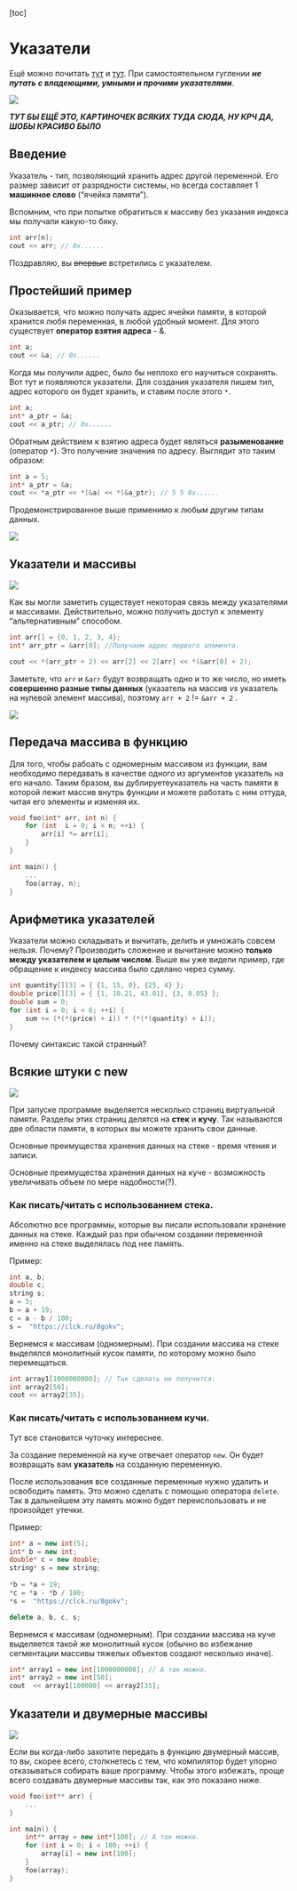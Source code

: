 [toc]

#	Указатели

Ещё можно почитать [тут](http://cppstudio.com/post/423/) и [тут](https://habr.com/en/company/abbyy/blog/117208/). При самостоятельном гуглении ***не путать с владеющими, умными и прочими указателями***.

![]( https://markoutte.me/wp-content/uploads/2013/11/pointers-300x249.png )

***ТУТ БЫ ЕЩЁ ЭТО, КАРТИНОЧЕК ВСЯКИХ ТУДА СЮДА, НУ КРЧ ДА, ШОБЫ КРАСИВО БЫЛО***

##	Введение

Указатель - тип, позволяющий хранить адрес другой переменной. Его размер зависит от разрядности системы, но всегда составляет 1 **машинное слово** (“ячейка памяти”).

Вспомним, что при попытке обратиться к массиву без указания индекса мы получали какую-то бяку.

```C++
int arr[n];
cout << arr; // 0x......
```

Поздравляю, вы ~~впервые~~ встретились с указателем.

##	Простейший пример

Оказывается, что можно получать адрес ячейки памяти, в которой хранится любя переменная, в любой удобный момент. Для этого существует **оператор взятия адреса** - &.

```c++
int a;
cout << &a; // 0x......
```

Когда мы получили адрес, было бы неплохо его научиться сохранять. Вот тут и появляются указатели. Для создания указателя пишем тип, адрес которого он будет хранить, и ставим после этого `*`.

```c++
int a;
int* a_ptr = &a;
cout << a_ptr; // 0x......
```

Обратным действием к взятию адреса будет являться **разыменование** (оператор `*`). Это получение значения по адресу. Выглядит это таким образом:

```c++
int a = 5;
int* a_ptr = &a;
cout << *a_ptr << *(&a) << *(&a_ptr); // 5 5 0x......
```

Продемонстрированное выше применимо к любым другим типам данных.

![](http://cppstudio.com/wp-content/images/article/image28.4.png)

##	Указатели и массивы

![](http://inf-w.ru/wp-content/uploads/2015/08/pointer-1.png)

Как вы могли заметить существует некоторая связь между указателями и массивами. Действительно, можно получить доступ к элементу “альтернативным” способом.

```c++
int arr[] = {0, 1, 2, 3, 4};
int* arr_ptr = &arr[0]; //Получаем адрес первого элемента.

cout << *(arr_ptr + 2) << arr[2] << 2[arr] << *(&arr[0] + 2);
```

Заметьте, что `arr` и `&arr` будут возвращать одно и то же число, но иметь **совершенно разные типы данных** (указатель на массив *vs* указатель на нулевой элемент массива), поэтому `arr + 2` != `&arr + 2` .

![](https://www.bestprog.net/wp-content/uploads/2017/04/02_02_04_03_03_01_.jpg)

##	Передача массива в функцию
Для того, чтобы рабоать с одномерным массивом из функции, вам необходимо передавать в качестве одного из аргументов указатель на его начало. Таким бразом, вы дублируетеуказатель на часть памяти в которой лежит массив внутрь функции и можете работать с ним оттуда, читая его элементы и изменяя их.

```c++
void foo(int* arr, int n) {
	for (int  i = 0; i < n; ++i) {
		arr[i] *= arr[i];
	}
}

int main() {
	...
    foo(array, n);
}
```

##	Арифметика указателей

Указатели можно складывать и вычитать, делить и умножать совсем нельзя. Почему?
Производить сложение и вычитание можно **только между указателем и целым числом**.
Выше вы уже видели пример, где обращение к индексу массива было сделано через сумму.

```c++
int quantity[][3] = { {1, 15, 0}, {25, 4} };
double price[][3] = { {1, 10.21, 43.01}, {3, 0.05} };
double sum = 0;
for (int i = 0; i < 6; ++i) {
    sum += (*(*(price) + i)) * (*(*(quantity) + i));
}
```

Почему синтаксис такой странный?

## 	Всякие штуки с new

![](https://i.stack.imgur.com/dhxMH.png)

При запуске программе выделяется несколько страниц виртуальной памяти. Разделы этих страниц делятся на **стек** и **кучу**. Так называются две области памяти, в которых вы можете хранить свои данные.

Основные преимущества хранения данных на стеке - время чтения и записи. 

Основные преимущества хранения данных на куче - возможность увеличивать объем по мере надобности(?). 

###	Как писать/читать с использованием стека.

Абсолютно все программы, которые вы писали использовали хранение данных на стеке. Каждый раз при обычном создании переменной именно на стеке выделялась под нее память.

Пример:

```c++
int a, b;
double c;
string s;
a = 5;
b = a + 19;
c = a - b / 100;
s =  "https://clck.ru/8gokv";
```

Вернемся к массивам (одномерным). При создании массива на стеке выделялся монолитный кусок памяти, по которому можно было перемещаться.

```c++
int array1[1000000000]; // Так сделать не получится.
int array2[50];
cout << array2[35];
```

###	Как писать/читать с использованием кучи.

Тут все становится чуточку интереснее.

За создание переменной на куче отвечает оператор `new`. Он будет возвращать вам **указатель** на созданную переменную.

После использования все созданные переменные нужно удалить и освободить память. Это можно сделать с помощью оператора `delete`. Так в дальнейшем эту память можно будет переиспользовать и не произойдет утечки.

Пример:

```c++
int* a = new int(5);
int* b = new int;
double* c = new double;
string* s = new string;
    
*b = *a + 19;
*c = *a - *b / 100;
*s =  "https://clck.ru/8gokv";

delete a, b, c, s;
```

Вернемся к массивам (одномерным). При создании массива на куче выделяется такой же монолитный кусок (обычно во избежание сегментации массивы тяжелых объектов создают несколько иначе).

```c++
int* array1 = new int[1000000000]; // А так можно.
int* array2 = new int[50];
cout  << array1[100000] << array2[35];
```

##	Указатели и двумерные массивы
![](https://server.179.ru/tasks/cpp/total/images/dynamic_array.png)

Если вы когда-либо захотите передать в функцию двумерный массив, то вы, скорее всего, столкнетесь с тем, что компилятор будет упорно отказываться собирать ваше программу. Чтобы этого избежать, проще всего создавать двумерные массивы так, как это показано ниже.

```c++
void foo(int** arr) {
	...
}

int main() {
    int** array = new int*[100]; // А так можно.
    for (int i = 0; i < 100; ++i) {
        array[i] = new int[100];
    }
    foo(array);
}
```

